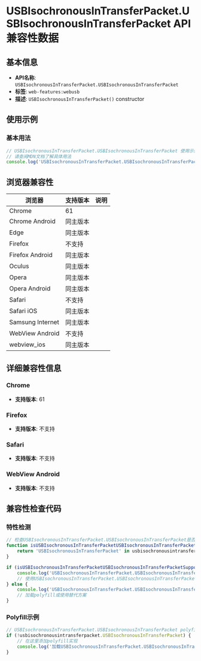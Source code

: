 # USBIsochronousInTransferPacket.USBIsochronousInTransferPacket API 兼容性数据

## 基本信息

- **API名称**: `USBIsochronousInTransferPacket.USBIsochronousInTransferPacket`
- **标签**: `web-features:webusb`
- **描述**: `USBIsochronousInTransferPacket()` constructor

## 使用示例

### 基本用法

```javascript
// USBIsochronousInTransferPacket.USBIsochronousInTransferPacket 使用示例
// 请查阅MDN文档了解具体用法
console.log('USBIsochronousInTransferPacket.USBIsochronousInTransferPacket API');
```

## 浏览器兼容性

| 浏览器 | 支持版本 | 说明 |
|--------|----------|------|
| Chrome | 61 |  |
| Chrome Android | 同主版本 |  |
| Edge | 同主版本 |  |
| Firefox | 不支持 |  |
| Firefox Android | 同主版本 |  |
| Oculus | 同主版本 |  |
| Opera | 同主版本 |  |
| Opera Android | 同主版本 |  |
| Safari | 不支持 |  |
| Safari iOS | 同主版本 |  |
| Samsung Internet | 同主版本 |  |
| WebView Android | 不支持 |  |
| webview_ios | 同主版本 |  |

## 详细兼容性信息

### Chrome

- **支持版本**: 61

### Firefox

- **支持版本**: 不支持

### Safari

- **支持版本**: 不支持

### WebView Android

- **支持版本**: 不支持

## 兼容性检查代码

### 特性检测

```javascript
// 检查USBIsochronousInTransferPacket.USBIsochronousInTransferPacket是否支持
function isUSBIsochronousInTransferPacketUSBIsochronousInTransferPacketSupported() {
    return 'USBIsochronousInTransferPacket' in usbisochronousintransferpacket && typeof usbisochronousintransferpacket.USBIsochronousInTransferPacket === 'function';
}

if (isUSBIsochronousInTransferPacketUSBIsochronousInTransferPacketSupported()) {
    console.log('USBIsochronousInTransferPacket.USBIsochronousInTransferPacket 支持');
    // 使用USBIsochronousInTransferPacket.USBIsochronousInTransferPacket
} else {
    console.log('USBIsochronousInTransferPacket.USBIsochronousInTransferPacket 不支持，需要polyfill');
    // 加载polyfill或使用替代方案
}
```

### Polyfill示例

```javascript
// USBIsochronousInTransferPacket.USBIsochronousInTransferPacket polyfill
if (!usbisochronousintransferpacket.USBIsochronousInTransferPacket) {
    // 在这里添加polyfill实现
    console.log('加载USBIsochronousInTransferPacket.USBIsochronousInTransferPacket polyfill');
}
```

